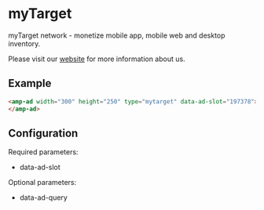 # myTarget

myTarget network - monetize mobile app, mobile web and desktop inventory.

Please visit our [website](https://target.my.com) for more information about us.

## Example

```html
<amp-ad width="300" height="250" type="mytarget" data-ad-slot="197378">
</amp-ad>
```

## Configuration

Required parameters:

-   data-ad-slot

Optional parameters:

-   data-ad-query
